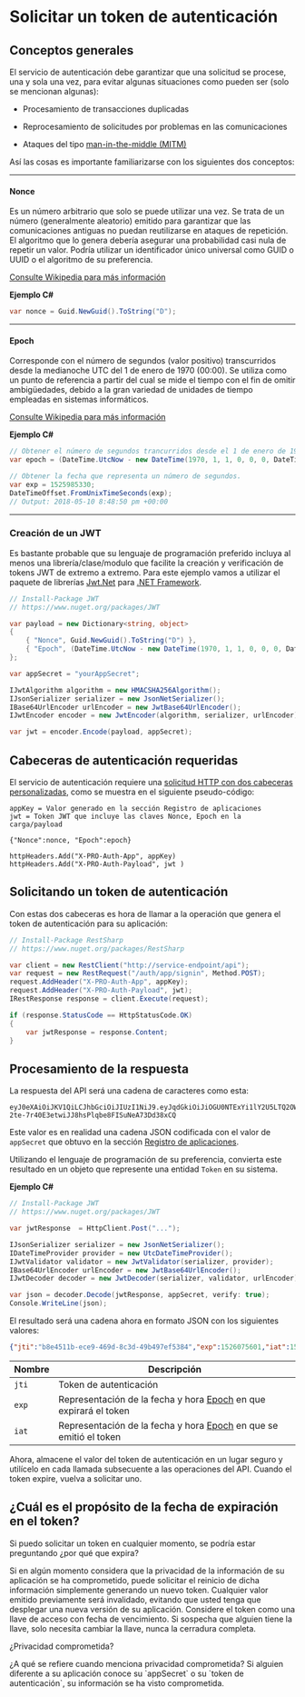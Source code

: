 # Solicitar un token de autenticación

## Conceptos generales

El servicio de autenticación debe garantizar que una solicitud se procese, una y sola una vez, para evitar algunas situaciones como pueden ser (solo se mencionan algunas): 

- Procesamiento de  transacciones duplicadas

- Reprocesamiento de solicitudes por problemas en las comunicaciones

- Ataques del tipo [man-in-the-middle (MITM)](https://goo.gl/aB5bKX)

Así las cosas es importante familiarizarse con los siguientes dos conceptos:

---
#### Nonce

Es un número arbitrario que solo se puede utilizar una vez. Se trata de un número (generalmente aleatorio) emitido para garantizar que las comunicaciones antiguas no puedan reutilizarse en ataques de repetición. El algoritmo que lo genera debería asegurar una probabilidad casi nula de repetir un valor. Podría utilizar un identificador único universal como GUID o UUID o el algoritmo de su preferencia. 

[Consulte Wikipedia para más información](https://goo.gl/kY4tu0)

**Ejemplo C#**

```C#
var nonce = Guid.NewGuid().ToString("D");
```

---
<a name="Epoch"></a>
#### Epoch 

Corresponde con el número de segundos (valor positivo) transcurridos desde la medianoche UTC del 1 de enero de 1970 (00:00). Se utiliza como un punto de referencia a partir del cual se mide el tiempo con el fin de omitir ambigüedades, debido a la gran variedad de unidades de tiempo empleadas en sistemas informáticos. 

[Consulte Wikipedia para más información](https://goo.gl/fLCCsq)

**Ejemplo C#**

```C#
// Obtener el número de segundos trancurridos desde el 1 de enero de 1970 (00:00) UTC.
var epoch = (DateTime.UtcNow - new DateTime(1970, 1, 1, 0, 0, 0, DateTimeKind.Utc)).TotalSeconds;

// Obtener la fecha que representa un número de segundos.
var exp = 1525985330;
DateTimeOffset.FromUnixTimeSeconds(exp);
// Output: 2018-05-10 8:48:50 pm +00:00
```
---

### Creación de un JWT
Es bastante probable que su lenguaje de programación preferido incluya al menos una librería/clase/modulo que facilite la creación y verificación de tokens JWT de extremo a extremo. Para este ejemplo vamos a utilizar el paquete de librerías [Jwt.Net](https://www.nuget.org/packages/JWT) para [.NET Framework](https://en.wikipedia.org/wiki/.NET_Framework).

```C#
// Install-Package JWT
// https://www.nuget.org/packages/JWT

var payload = new Dictionary<string, object>
{
    { "Nonce", Guid.NewGuid().ToString("D") },
    { "Epoch", (DateTime.UtcNow - new DateTime(1970, 1, 1, 0, 0, 0, DateTimeKind.Utc)).TotalSeconds }
};

var appSecret = "yourAppSecret";

IJwtAlgorithm algorithm = new HMACSHA256Algorithm();
IJsonSerializer serializer = new JsonNetSerializer();
IBase64UrlEncoder urlEncoder = new JwtBase64UrlEncoder();
IJwtEncoder encoder = new JwtEncoder(algorithm, serializer, urlEncoder);

var jwt = encoder.Encode(payload, appSecret);

```

## Cabeceras de autenticación requeridas

El servicio de autenticación requiere una [solicitud HTTP con dos cabeceras personalizadas](https://www.w3.org/Protocols/rfc2616/rfc2616-sec14.html), como se muestra en el siguiente pseudo-código:

```
appKey = Valor generado en la sección Registro de aplicaciones
jwt = Token JWT que incluye las claves Nonce, Epoch en la carga/payload 

{"Nonce":nonce, "Epoch":epoch}

httpHeaders.Add("X-PRO-Auth-App", appKey) 
httpHeaders.Add("X-PRO-Auth-Payload", jwt ) 
```
## Solicitando un token de autenticación

Con estas dos cabeceras es hora de llamar a la operación que genera el token de autenticación para su aplicación:

```C#
// Install-Package RestSharp
// https://www.nuget.org/packages/RestSharp

var client = new RestClient("http://service-endpoint/api");
var request = new RestRequest("/auth/app/signin", Method.POST);
request.AddHeader("X-PRO-Auth-App", appKey);
request.AddHeader("X-PRO-Auth-Payload", jwt);
IRestResponse response = client.Execute(request);

if (response.StatusCode == HttpStatusCode.OK)
{
	var jwtResponse = response.Content;	
}
```

## Procesamiento de la respuesta

La respuesta del API será una cadena de caracteres como esta:

```
eyJ0eXAiOiJKV1QiLCJhbGciOiJIUzI1NiJ9.eyJqdGkiOiJiOGU0NTExYi1lY2U5LTQ2OWQtOGMzZC00OWI0OTdlZjUzODQiLCJleHAiOjE1MjYwNzU2MDEuMCwiaWF0IjoxNTI1OTg5MjAwLjg5OTcyNzh9.k-2te-7r40E3etwiJJ8hsPlqbe8FISuNeA73Dd38xCQ
```

Este valor es en realidad una cadena JSON codificada con el valor de `appSecret` que obtuvo en la sección [Registro de aplicaciones](App_Register.md). 

Utilizando el lenguaje de programación de su preferencia, convierta este resultado en un objeto que represente una entidad `Token` en su sistema. 

**Ejemplo C#**

```C#
// Install-Package JWT
// https://www.nuget.org/packages/JWT

var jwtResponse  = HttpClient.Post("...");

IJsonSerializer serializer = new JsonNetSerializer();
IDateTimeProvider provider = new UtcDateTimeProvider();
IJwtValidator validator = new JwtValidator(serializer, provider);
IBase64UrlEncoder urlEncoder = new JwtBase64UrlEncoder();
IJwtDecoder decoder = new JwtDecoder(serializer, validator, urlEncoder);

var json = decoder.Decode(jwtResponse, appSecret, verify: true);
Console.WriteLine(json);
```
El resultado será una cadena ahora en formato JSON con los siguientes valores:

```json
{"jti":"b8e4511b-ece9-469d-8c3d-49b497ef5384","exp":1526075601,"iat":1525989200}
```
| Nombre  | Descripción |
| --------|-------------
| `jti`   | Token de autenticación |
| `exp`   | Representación de la fecha y hora [Epoch](#Epoch) en que expirará el token |  
| `iat`   | Representación de la fecha y hora [Epoch](#Epoch) en que se emitió el token |

Ahora, almacene el valor del token de autenticación en un lugar seguro y utilícelo en cada llamada subsecuente a las operaciones del API. Cuando el token expire, vuelva a solicitar uno. 

## ¿Cuál es el propósito de la fecha de expiración en el token?

Si puedo solicitar un token en cualquier momento, se podría estar preguntando ¿por qué que expira? 

Si en algún momento considera que la privacidad de la información de su aplicación se ha comprometido, puede solicitar el reinicio de dicha información simplemente generando un nuevo token. Cualquier valor emitido previamente será invalidado, evitando que usted tenga que desplegar una nueva versión de su aplicación.  Considere el token como una llave de acceso con fecha de vencimiento. Si sospecha que alguien tiene la llave, solo necesita cambiar la llave, nunca la cerradura completa. 

<div class="admonition warning">
   <p class="first admonition-title">¿Privacidad comprometida?</p>
   <p class="last">¿A qué se refiere cuando menciona privacidad comprometida? Si alguien diferente a su aplicación conoce su `appSecret` o su `token de autenticación`, su información se ha visto comprometida.
   </p>
</div>
